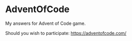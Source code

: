 # AdventOfCode
My answers for Advent of Code game.

Should you wish to participate: https://adventofcode.com/
